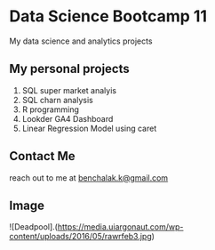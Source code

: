 # Data Science Bootcamp 11
My data science and analytics projects

## My personal projects

1. SQL super market analyis
2. SQL charn analysis
3. R programming
4. Lookder GA4 Dashboard
5. Linear Regression Model using caret

## Contact Me
reach out to me at benchalak.k@gmail.com

## Image
![Deadpool].(https://media.uiargonaut.com/wp-content/uploads/2016/05/rawrfeb3.jpg)
